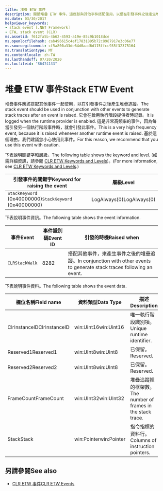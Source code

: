 ```yaml
---
title: 堆疊 ETW 事件
description: 閱讀堆疊 ETW 事件，這應該與其他事件搭配使用，以便在引發事件之後產生堆疊追蹤。
ms.date: 03/30/2017
helpviewer_keywords:
- stack event [.NET Framework]
- ETW, stack event (CLR)
ms.assetid: f612fa5b-4b62-4593-a19e-85c9b1018dce
ms.openlocfilehash: cab496615c4ef17831895b72c8987917e3c06e77
ms.sourcegitcommit: cf5a800a33de64d0aad6d115ffcc935f32375164
ms.translationtype: MT
ms.contentlocale: zh-TW
ms.lasthandoff: 07/20/2020
ms.locfileid: "86474133"
---
```

# <a name="stack-etw-event"></a><span data-ttu-id="4adae-103">堆疊 ETW 事件</span><span class="sxs-lookup"><span data-stu-id="4adae-103">Stack ETW Event</span></span>
<span data-ttu-id="4adae-104">堆疊事件應該搭配其他事件一起使用，以在引發事件之後產生堆疊追蹤。</span><span class="sxs-lookup"><span data-stu-id="4adae-104">The stack event should be used in conjunction with other events to generate stack traces after an event is raised.</span></span> <span data-ttu-id="4adae-105">它會在啟用執行階段提供者時記錄。</span><span class="sxs-lookup"><span data-stu-id="4adae-105">It is logged when the runtime provider is enabled.</span></span> <span data-ttu-id="4adae-106">這是非常高頻率的事件，因為每當引發另一個執行階段事件時，就會引發此事件。</span><span class="sxs-lookup"><span data-stu-id="4adae-106">This is a very high frequency event, because it is raised whenever another runtime event is raised.</span></span> <span data-ttu-id="4adae-107">基於這個理由，我們建議您小心使用此事件。</span><span class="sxs-lookup"><span data-stu-id="4adae-107">For this reason, we recommend that you use this event with caution.</span></span>  
  
 <span data-ttu-id="4adae-108">下表說明關鍵字和層級。</span><span class="sxs-lookup"><span data-stu-id="4adae-108">The following table shows the keyword and level.</span></span> <span data-ttu-id="4adae-109">(如需詳細資訊，請參閱 [CLR ETW Keywords and Levels](clr-etw-keywords-and-levels.md))。</span><span class="sxs-lookup"><span data-stu-id="4adae-109">(For more information, see [CLR ETW Keywords and Levels](clr-etw-keywords-and-levels.md).)</span></span>  
  
|<span data-ttu-id="4adae-110">引發事件的關鍵字</span><span class="sxs-lookup"><span data-stu-id="4adae-110">Keyword for raising the event</span></span>|<span data-ttu-id="4adae-111">層級</span><span class="sxs-lookup"><span data-stu-id="4adae-111">Level</span></span>|  
|-----------------------------------|-----------|  
|<span data-ttu-id="4adae-112">`StackKeyword` (0x40000000)</span><span class="sxs-lookup"><span data-stu-id="4adae-112">`StackKeyword` (0x40000000)</span></span>|<span data-ttu-id="4adae-113">LogAlways(0)</span><span class="sxs-lookup"><span data-stu-id="4adae-113">LogAlways(0)</span></span>|  
  
 <span data-ttu-id="4adae-114">下表說明事件資訊。</span><span class="sxs-lookup"><span data-stu-id="4adae-114">The following table shows the event information.</span></span>  
  
|<span data-ttu-id="4adae-115">事件</span><span class="sxs-lookup"><span data-stu-id="4adae-115">Event</span></span>|<span data-ttu-id="4adae-116">事件識別碼</span><span class="sxs-lookup"><span data-stu-id="4adae-116">Event ID</span></span>|<span data-ttu-id="4adae-117">引發的時機</span><span class="sxs-lookup"><span data-stu-id="4adae-117">Raised when</span></span>|  
|-----------|--------------|-----------------|  
|`CLRStackWalk`|<span data-ttu-id="4adae-118">82</span><span class="sxs-lookup"><span data-stu-id="4adae-118">82</span></span>|<span data-ttu-id="4adae-119">搭配其他事件，來產生事件之後的堆疊追蹤。</span><span class="sxs-lookup"><span data-stu-id="4adae-119">In conjunction with other events to generate stack traces following an event.</span></span>|  
  
 <span data-ttu-id="4adae-120">下表說明事件資料。</span><span class="sxs-lookup"><span data-stu-id="4adae-120">The following table shows the event data.</span></span>  
  
|<span data-ttu-id="4adae-121">欄位名稱</span><span class="sxs-lookup"><span data-stu-id="4adae-121">Field name</span></span>|<span data-ttu-id="4adae-122">資料類型</span><span class="sxs-lookup"><span data-stu-id="4adae-122">Data Type</span></span>|<span data-ttu-id="4adae-123">描述</span><span class="sxs-lookup"><span data-stu-id="4adae-123">Description</span></span>|  
|----------------|---------------|-----------------|  
|<span data-ttu-id="4adae-124">ClrInstanceID</span><span class="sxs-lookup"><span data-stu-id="4adae-124">ClrInstanceID</span></span>|<span data-ttu-id="4adae-125">win:Uint16</span><span class="sxs-lookup"><span data-stu-id="4adae-125">win:Uint16</span></span>|<span data-ttu-id="4adae-126">唯一執行階段識別項。</span><span class="sxs-lookup"><span data-stu-id="4adae-126">Unique runtime identifier.</span></span>|  
|<span data-ttu-id="4adae-127">Reserved1</span><span class="sxs-lookup"><span data-stu-id="4adae-127">Reserved1</span></span>|<span data-ttu-id="4adae-128">win:UInt8</span><span class="sxs-lookup"><span data-stu-id="4adae-128">win:UInt8</span></span>|<span data-ttu-id="4adae-129">已保留。</span><span class="sxs-lookup"><span data-stu-id="4adae-129">Reserved.</span></span>|  
|<span data-ttu-id="4adae-130">Reserved2</span><span class="sxs-lookup"><span data-stu-id="4adae-130">Reserved2</span></span>|<span data-ttu-id="4adae-131">win:UInt8</span><span class="sxs-lookup"><span data-stu-id="4adae-131">win:UInt8</span></span>|<span data-ttu-id="4adae-132">已保留。</span><span class="sxs-lookup"><span data-stu-id="4adae-132">Reserved.</span></span>|  
|<span data-ttu-id="4adae-133">FrameCount</span><span class="sxs-lookup"><span data-stu-id="4adae-133">FrameCount</span></span>|<span data-ttu-id="4adae-134">win:UInt32</span><span class="sxs-lookup"><span data-stu-id="4adae-134">win:UInt32</span></span>|<span data-ttu-id="4adae-135">堆疊追蹤裡的框架數。</span><span class="sxs-lookup"><span data-stu-id="4adae-135">The number of frames in the stack trace.</span></span>|  
|<span data-ttu-id="4adae-136">Stack</span><span class="sxs-lookup"><span data-stu-id="4adae-136">Stack</span></span>|<span data-ttu-id="4adae-137">win:Pointer</span><span class="sxs-lookup"><span data-stu-id="4adae-137">win:Pointer</span></span>|<span data-ttu-id="4adae-138">指令指標的資料行。</span><span class="sxs-lookup"><span data-stu-id="4adae-138">Columns of instruction pointers.</span></span>|  
  
## <a name="see-also"></a><span data-ttu-id="4adae-139">另請參閱</span><span class="sxs-lookup"><span data-stu-id="4adae-139">See also</span></span>

- [<span data-ttu-id="4adae-140">CLR ETW 事件</span><span class="sxs-lookup"><span data-stu-id="4adae-140">CLR ETW Events</span></span>](clr-etw-events.md)
